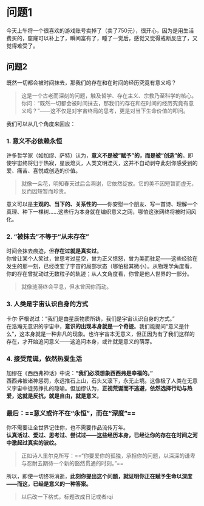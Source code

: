 # 问题1

今天上午将一个很喜欢的游戏账号卖掉了（卖了750元），很开心，因为是用生活费买的，窟窿可以补上了，瞬间富有了，睡了一觉后，感觉又觉得戒断反应了，又觉得难受了。

## 问题2

既然一切都会被时间抹去，那我们的存在和在时间的经历究竟有意义吗？

> 这是一个古老而深刻的问题，触及哲学、存在主义、宗教乃至科学的核心。你问：“既然一切都会被时间抹去，那我们的存在和在时间的经历究竟有意义吗？”——这不仅是对宇宙终局的思考，更是对当下生命价值的叩问。

我们可以从几个角度来回应：

### 1. **意义不必依赖永恒**

许多哲学家（如加缪、萨特）认为，**意义不是被“赋予”的，而是被“创造”的**。即使宇宙终将归于热寂，星辰熄灭，人类文明湮灭，这并不自动剥夺此刻你感受到的爱、痛苦、喜悦或创造的价值。

> 就像一朵花，明知春天过后会凋谢，它依然绽放。它的美不因短暂而虚无，反而因短暂而珍贵。

意义可以是**主观的、当下的、关系性的**——你安慰一个朋友、写一首诗、理解一个真理、种下一棵树……这些行为本身就在编织意义之网，哪怕这张网终将被时间风化。

### 2. **“被抹去”不等于“从未存在”**

时间会抹去痕迹，但**存在过就是真实过**。  
你曾让某个人笑过，曾思考过星空，曾为正义愤怒，曾为美而驻足——这些经验在发生的那一刻，已经改变了宇宙的局部状态（哪怕极其微小）。从物理学角度看，你的存在曾扰动过无数粒子的轨迹；从人文角度看，你曾是他人世界的一部分。

> 就像涟漪终会平息，但水曾因你而动。

### 3. **人类是宇宙认识自身的方式**

卡尔·萨根说过：“我们是由星辰物质所铸，我们是宇宙认识自身的方式。”  
在浩瀚无意识的宇宙中，**意识的出现本身就是一个奇迹**。我们能提问“意义是什么”，这本身就是一种非凡的现象。也许宇宙本无意义，但正因为有了我们这样的存在，才开始追问意义——这追问本身，或许就是意义的萌芽。

### 4. **接受荒诞，依然热爱生活**

加缪在《西西弗神话》中说：**“我们必须想象西西弗是幸福的。”**  
西西弗被诸神惩罚，永远推石上山，石头又滚下，永无止境。这像极了人类在无意义宇宙中徒劳挣扎的隐喻。但加缪认为，**正视荒诞而不逃避，依然选择行动与热爱，这就是反抗，就是自由，就是意义**。

### 最后：==意义或许不在“永恒”，而在“深度”==

你不需要让全世界记住你，也不需要作品流传万年。  
**认真活过、爱过、思考过、尝试过——这些经历本身，已经让你的存在在时间之河中激起过真实的波纹。**

> 正如诗人里尔克所写：==“你要爱你的孤独，承担你的问题，以深深的谦卑与忍耐去期待一个新的豁然贯通的时刻。”==

所以，即使一切终将消逝，**此刻你提出这个问题，就证明你正在赋予生命以深度——而这，已经是意义的一种答案。**

> 以后改一下格式，标题改成日记或者rqi
